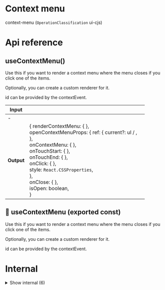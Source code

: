# Context menu

context-menu (`OperationClassification` ui-cjs)



# Api reference

## useContextMenu()

Use this if you want to render a context menu where the menu closes if you click one of the items.

Optionally, you can create a custom renderer for it.

id can be provided by the contextEvent.


| Input      |    |    |
| ---------- | -- | -- |
| - | | |
| **Output** | { renderContextMenu: {  }, <br />openContextMenuProps: { ref: { current?: ul / , <br /> }, <br />onContextMenu: {  }, <br />onTouchStart: {  }, <br />onTouchEnd: {  }, <br />onClick: {  }, <br />style: `React.CSSProperties`, <br /> }, <br />onClose: {  }, <br />isOpen: boolean, <br /> }   |    |



## 📄 useContextMenu (exported const)

Use this if you want to render a context menu where the menu closes if you click one of the items.

Optionally, you can create a custom renderer for it.

id can be provided by the contextEvent.

# Internal

<details><summary>Show internal (6)</summary>
    
  # `<ContextMenuItemComponent />`




| Input      |    |    |
| ---------- | -- | -- |
| - | | |
| **Output** | `JSX.Element`   |    |



## useContextPopper()

Use this hook if you want to create your own custom render that opens on the right location once the `.onContextMenu` is fired.


| Input      |    |    |
| ---------- | -- | -- |
| - | | |
| **Output** | { isOpen: boolean, <br />renderContextPopper: {  }, <br />onClose: {  }, <br />openContextPopperProps: { ref: { current?: ul / , <br /> }, <br />onContextMenu: {  }, <br />onTouchStart: {  }, <br />onTouchEnd: {  }, <br />onClick: {  }, <br />style: `React.CSSProperties`, <br /> }, <br /> }   |    |



## useContext()

Use this if you want to create a completely custom behavior from a context action. On top of the default `.onContextMenu` behavior, this hook enables the possibility for a custom hold duration on mobile.


| Input      |    |    |
| ---------- | -- | -- |
| - | | |
| **Output** | { onContextMenu: {  }, <br />onTouchStart: {  }, <br />onTouchEnd: {  }, <br />onClick: {  }, <br />style: {  }, <br /> }   |    |



## 📄 ContextMenuItemComponent (exported const)

## 📄 useContextPopper (exported const)

Use this hook if you want to create your own custom render that opens on the right location once the `.onContextMenu` is fired.


## 📄 useContext (exported const)

Use this if you want to create a completely custom behavior from a context action. On top of the default `.onContextMenu` behavior, this hook enables the possibility for a custom hold duration on mobile.
  </details>

